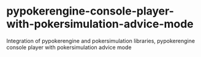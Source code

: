 # pypokerengine-console-player-with-pokersimulation-advice-mode
Integration of pypokerengine and pokersimulation libraries, pypokerengine console player with pokersimulation advice mode
